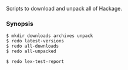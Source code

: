
Scripts to download and unpack all of Hackage.

### Synopsis

    $ mkdir downloads archives unpack
    $ redo latest-versions
    $ redo all-downloads
    $ redo all-unpacked

    $ redo lex-test-report

